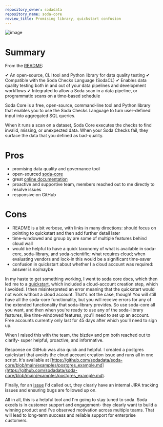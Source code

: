 ```yaml
---
repository_owner: sodadata
repository_name: soda-core
review_title: Promising library, quickstart confusion
---
```


![image](https://github.com/repo-reviews/repo-reviews.github.io/assets/9282281/908aefa2-6289-4608-aa37-6410ed14dbb0)

# Summary


From the [README](https://github.com/sodadata/soda-core#readme):

✔ An open-source, CLI tool and Python library for data quality testing
✔ Compatible with the Soda Checks Language (SodaCL)
✔ Enables data quality testing both in and out of your data pipelines and development workflows
✔ Integrated to allow a Soda scan in a data pipeline, or programmatic scans on a time-based schedule

Soda Core is a free, open-source, command-line tool and Python library that enables you to use the Soda Checks Language to turn user-defined input into aggregated SQL queries.

When it runs a scan on a dataset, Soda Core executes the checks to find invalid, missing, or unexpected data. When your Soda Checks fail, they surface the data that you defined as bad-quality.


# Pros

- promising data quality and governance tool
- open-sourced [soda-core](https://github.com/sodadata/soda-core)
- great [online documentation](https://docs.soda.io/)
- proactive and supportive team, members reached out to me directly to resolve issues
- responsive on GitHub

# Cons
- README is a bit verbose, with links in many directions: should focus on pointing to quickstart and then add further detail later
- time-windowed and group by are some of multiple features behind cloud wall
- would be helpful to have a quick taxonomy of what is available in soda-core, soda-library, and soda-scientific; what requires cloud; when evaluating vendors and lock-in this would be a significant time-saver
- confusion in quickstart about whether I a cloud account was required: answer is no/maybe

In my haste to get something working, I went to soda core docs, which then led me to a [quickstart](https://docs.soda.io/soda/quick-start-sip.html), which included a cloud-account creation step, which I avoided.  I then misinterpreted an error meaning that the quickstart would not work without a cloud account.  That's not the case, though!  You will still have all the soda-core functionality, but you will receive errors for any of the extended functionality that soda-library provides.  So use soda-core all you want, and then when you're ready to use any of the soda-library features, like time-windowed features, you'll need to set up an account.  Free accounts currently only last for 45 days after which you'll need to sign up.

When I raised this with the team, the bizdev and pm both reached out to clarify- super helpful, proactive, and informative.

Response on GitHub was also quick and helpful.  I created a postgres quickstart that avoids the cloud account creation issue and runs all in one script.  It's available at [https://github.com/sodadata/soda-core/blob/main/examples/postgres_example.md](https://github.com/sodadata/soda-core/blob/main/examples/postgres_example.md).

Finally, for an [issue](https://github.com/sodadata/soda-core/issues/1912) I'd called out, they clearly have an internal JIRA tracking issues and ensuring bugs are followed up on.

All in all, this is a helpful tool and I'm going to stay tuned to soda.  Soda excels is in customer support and engagement- they clearly want to build a winning product and I've observed motivation across multiple teams.  That will lead to long-term success and reliable support for enterprise customers.
